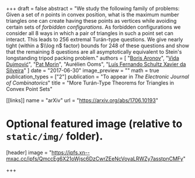 +++
draft = false
abstract = "We study the following family of problems: Given a set of $n$ points in convex position, what is the maximum number triangles one can create having these points as vertices while avoiding certain sets of *forbidden configurations*. As forbidden configurations we consider all 8 ways in which a pair of triangles in such a point set can interact. This leads to 256 extremal Turán-type questions. We give nearly tight (within a $\\log n$ factor) bounds for 248 of these questions and show that the remaining 8 questions are all asymptotically equivalent to Stein's longstanding tripod packing problem."
authors = [
"[Boris Aronov](https://en.wikipedia.org/wiki/Boris_Aronov)",
"[Vida Dujmović](http://cglab.ca/~vida)",
"[Pat Morin](http://cglab.ca/~morin)",
"Aurélien Ooms",
"[Luís Fernando Schultz Xavier da Silveira](https://dblp.org/pers/hd/s/Silveira:Lu=iacute=s_Fernando_Schultz_Xavier_da)"
]
date = "2017-06-30"
image_preview = ""
math = true
publication_types = ["2"]
publication = "To appear in *The Electronic Journal of Combinatorics*"
title = "More Turán-Type Theorems for Triangles in Convex Point Sets"

[[links]]
name = "arXiv"
url = "https://arxiv.org/abs/1706.10193"

# Optional featured image (relative to `static/img/` folder).
[header]
image = "https://ipfs.xn--mxac.cc/ipfs/QmccEg6X21oWjsc6DzCwrZEeNcVoyaLRWZy7asstpnCMFy"

+++

<!--More detail can easily be written here using *Markdown* and $\\rm \\LaTeX$ math code.-->

